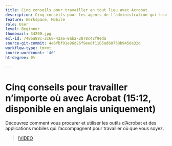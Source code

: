 ```yaml
---
title: Cinq conseils pour travailler en tout lieu avec Acrobat
description: Cinq conseils pour les agents de l'administration qui travaillent partout avec Acrobat
feature: Workspace, Mobile
role: User
level: Beginner
thumbnail: 34200.jpg
exl-id: 7486a89c-2c60-42a6-8ab2-2878c42f9eda
source-git-commit: 4e6fbf91e96d26f9ee8f1105ad68738b9450a32d
workflow-type: tm+mt
source-wordcount: '40'
ht-degree: 0%

---
```


# Cinq conseils pour travailler n’importe où avec Acrobat (15:12, disponible en anglais uniquement)

Découvrez comment vous procurer et utiliser les outils d’Acrobat et des applications mobiles qui l’accompagnent pour travailler où que vous soyez.

>[!VIDEO](https://video.tv.adobe.com/v/34200?quality=12&learn=on&hidetitle=true)
